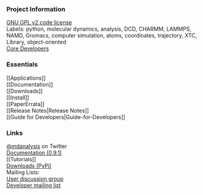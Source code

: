 ### Project Information       
[GNU GPL v2 code license](http://www.gnu.org/licenses/old-licenses/gpl-2.0.html)  
Labels: python, molecular dynamics, analysis, DCD, CHARMM, LAMMPS, NAMD, Gromacs, computer simulation, atoms, coordinates, trajectory, XTC, Library, object-oriented  
[Core Developers](https://github.com/orgs/MDAnalysis/teams/coredevs)

### Essentials ###
[[Applications]]  
[[Documentation]]  
[[Downloads]]  
[[Install]]  
[[PaperErrata]]  
[[Release Notes|Release Notes]]  
[[Guide for Developers|Guide-for-Developers]]

### Links ###
[@mdanalysis](https://twitter.com/mdanalysis) on Twitter  
[Documentation (0.9.1)](http://packages.python.org/MDAnalysis/)  
[[Tutorials]]  
[Downloads (PyPi)](https://pypi.python.org/pypi/MDAnalysis)  
Mailing Lists:  
[User discussion group](https://groups.google.com/forum/#!forum/mdnalysis-discussion)  
[Developer mailing list](https://groups.google.com/forum/#!forum/mdnalysis-devel)  
